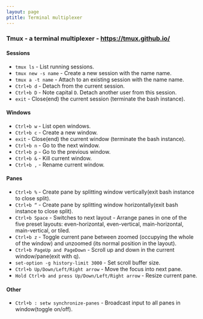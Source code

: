 ```yaml
---
layout: page
ptitle: Terminal multiplexer
---
```


### Tmux - a terminal multiplexer - https://tmux.github.io/

#### Sessions
- `tmux ls` - List running sessions.
- `tmux new -s name` - Create a new session with the name name.
- `tmux a -t name` - Attach to an existing session with the name name.
- `Ctrl+b d` - Detach from the current session.
- `Ctrl+b D` - Note capital `D`. Detach another user from this session.
- `exit` - Close(end) the current session (terminate the bash instance).

#### Windows
- `Ctrl+b w` - List open windows.
- `Ctrl+b c` - Create a new window.
- `exit` - Close(end) the current window (terminate the bash instance).
- `Ctrl+b n` - Go to the next window.
- `Ctrl+b p` - Go to the previous window.
- `Ctrl+b &` - Kill current window.
- `Ctrl+b ,` - Rename current window.

#### Panes
- `Ctrl+b %` - Create pane by splitting window vertically(exit bash instance to close split).
- `Ctrl+b “` - Create pane by splitting window horizontally(exit bash instance to close split).
- `Ctrl+b Space` - Switches to next layout - Arrange panes in one of the five preset layouts: even-horizontal, even-vertical, main-horizontal, main-vertical, or tiled.
- `Ctrl+b z` - Toggle current pane between zoomed (occupying the whole of the window) and unzoomed (its normal position in the layout).
- `Ctrl+b PageUp and PageDown` - Scroll up and down in the current window/pane(exit with q).
- `set-option -g history-limit 3000` - Set scroll buffer size.
- `Ctrl+b Up/Down/Left/Right arrow` - Move the focus into next pane.
- `Hold Ctrl+b and press Up/Down/Left/Right arrow` - Resize current pane.

#### Other
- `Ctrl+b : setw synchronize-panes` - Broadcast input to all panes in window(toggle on/off).
